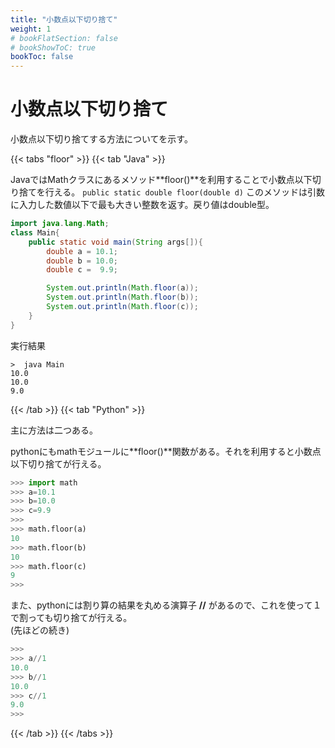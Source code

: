 ```yaml
---
title: "小数点以下切り捨て"
weight: 1
# bookFlatSection: false
# bookShowToC: true
bookToc: false
---
```


# 小数点以下切り捨て

小数点以下切り捨てする方法についてを示す。

{{< tabs "floor" >}}
{{< tab "Java" >}}

JavaではMathクラスにあるメソッド**floor()**を利用することで小数点以下切り捨てを行える。
`public static double floor(double d)`
このメソッドは引数に入力した数値以下で最も大きい整数を返す。戻り値はdouble型。

```java
import java.lang.Math;
class Main{
    public static void main(String args[]){
        double a = 10.1;
        double b = 10.0;
        double c =  9.9;

        System.out.println(Math.floor(a));
        System.out.println(Math.floor(b));
        System.out.println(Math.floor(c));
    }
}
```

実行結果

```
>  java Main
10.0
10.0
9.0
```

{{< /tab >}}
{{< tab "Python" >}}

主に方法は二つある。

pythonにもmathモジュールに**floor()**関数がある。それを利用すると小数点以下切り捨てが行える。

```python
>>> import math
>>> a=10.1
>>> b=10.0
>>> c=9.9
>>> 
>>> math.floor(a)
10
>>> math.floor(b)
10
>>> math.floor(c)
9
>>> 
```

また、pythonには割り算の結果を丸める演算子 **//** があるので、これを使って１で割っても切り捨てが行える。  
(先ほどの続き)
```python
>>> 
>>> a//1
10.0
>>> b//1
10.0
>>> c//1
9.0
>>> 
```

{{< /tab >}}
{{< /tabs >}}
